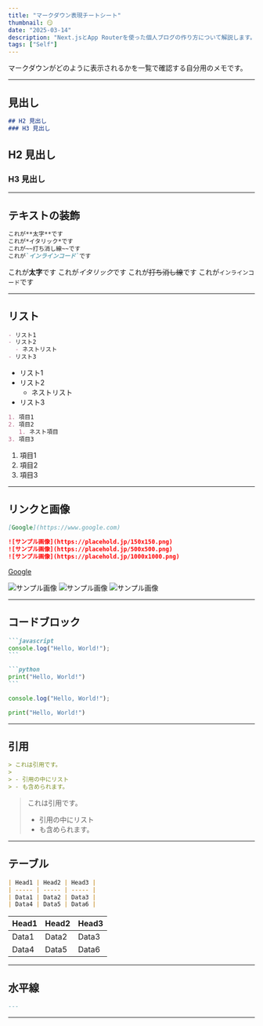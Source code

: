 ```yaml
---
title: "マークダウン表現チートシート"
thumbnail: 😏
date: "2025-03-14"
description: "Next.jsとApp Routerを使った個人ブログの作り方について解説します。"
tags: ["Self"]
---
```


マークダウンがどのように表示されるかを一覧で確認する自分用のメモです。

---

## 見出し

```md
## H2 見出し
### H3 見出し
```

## H2 見出し
### H3 見出し

---

## テキストの装飾

```md
これが**太字**です
これが*イタリック*です
これが~~打ち消し線~~です
これが`インラインコード`です
```

これが**太字**です
これが*イタリック*です
これが~~打ち消し線~~です
これが`インラインコード`です

---

## リスト

```md
- リスト1
- リスト2
  - ネストリスト
- リスト3
```

- リスト1
- リスト2
  - ネストリスト
- リスト3


```md
1. 項目1
2. 項目2
   1. ネスト項目
3. 項目3
```

1. 項目1
2. 項目2
3. 項目3

---

## リンクと画像

```md
[Google](https://www.google.com)

![サンプル画像](https://placehold.jp/150x150.png)
![サンプル画像](https://placehold.jp/500x500.png)
![サンプル画像](https://placehold.jp/1000x1000.png)
```

[Google](https://www.google.com)

![サンプル画像](https://placehold.jp/150x150.png)
![サンプル画像](https://placehold.jp/500x500.png)
![サンプル画像](https://placehold.jp/1000x500.png)

---

## コードブロック

````md
```javascript
console.log("Hello, World!");
```

```python
print("Hello, World!")
```

````

```js
console.log("Hello, World!");
```

```python
print("Hello, World!")
```

---

## 引用

```md
> これは引用です。
>
> - 引用の中にリスト
> - も含められます。
```

> これは引用です。
>
> - 引用の中にリスト
> - も含められます。

---

## テーブル

```md
| Head1 | Head2 | Head3 |
| ----- | ----- | ----- |
| Data1 | Data2 | Data3 |
| Data4 | Data5 | Data6 |
```

| Head1 | Head2 | Head3 |
| ----- | ----- | ----- |
| Data1 | Data2 | Data3 |
| Data4 | Data5 | Data6 |

---

## 水平線

```md
---
```

---
